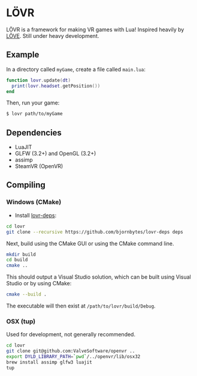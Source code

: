 LÖVR
===

LÖVR is a framework for making VR games with Lua!  Inspired heavily by [LÖVE](http://love2d.org).  Still under heavy development.

Example
---

In a directory called `myGame`, create a file called `main.lua`:

```lua
function lovr.update(dt)
  print(lovr.headset.getPosition())
end
```

Then, run your game:

```sh
$ lovr path/to/myGame
```

Dependencies
---

- LuaJIT
- GLFW (3.2+) and OpenGL (3.2+)
- assimp
- SteamVR (OpenVR)

Compiling
---

### Windows (CMake)

- Install [lovr-deps](https://github.com/bjornbytes/lovr-deps):

```sh
cd lovr
git clone --recursive https://github.com/bjornbytes/lovr-deps deps
```

Next, build using the CMake GUI or using the CMake command line.

```sh
mkdir build
cd build
cmake ..
```

This should output a Visual Studio solution, which can be built using Visual Studio or by using CMake:

```sh
cmake --build .
```

The executable will then exist at `/path/to/lovr/build/Debug`.

### OSX (tup)

Used for development, not generally recommended.

```sh
cd lovr
git clone git@github.com:ValveSoftware/openvr ..
export DYLD_LIBRARY_PATH=`pwd`/../openvr/lib/osx32
brew install assimp glfw3 luajit
tup
```
